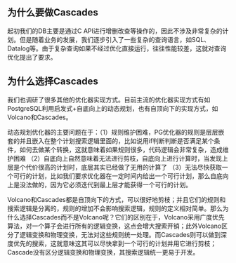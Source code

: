 ## 为什么要做Cascades

起初我们的DB主要是通过C API进行增删改查等操作的，因此不涉及非常复杂的计划。但是随着业务的发展，我们逐步引入了一些复杂的查询语言，如SQL、Datalog等。由于复杂查询如果不经过优化直接运行，往往性能较差，这就对查询优化提出了要求。

## 为什么选择Cascades

我们也调研了很多其他的优化器实现方式。目前主流的优化器实现方式有如PostgreSQL利用启发式+自底向上的动态规划，也有自顶向下的实现方式，如Volcano和Cascades。

动态规划优化器的主要问题在于：（1）规则维护困难，PG优化器的规则是层层嵌套的并且嵌入在整个计划搜索逻辑里面的，比如说用if判断判断是否满足某个条件，如何去做某个转换，这就意味着如果规则很多，代码逻辑会非常复杂，造成维护困难 （2）自底向上自然意味着无法进行剪枝，自底向上进行计算时，当发现上层是个代价很高的计划时，底层其实已经做了无用的计算了 （3）无法尽快获取一个可行的计划，比如我们要求优化器在一定时间内给出一个可行计划，那么自底向上是没法做的，因为它必须迭代到最上层才能获得一个可行的计划。

Volcano和Cascades都是自顶向下的方式，可以很好地剪枝；并且它们的规则和搜索逻辑是分离的，规则的增加不会影响搜索逻辑，规则的定义相对简单。那么为什么选择Cascades而不是Volcano呢？它们的区别在于，Volcano采用广度优先算法，对一个算子会进行所有的逻辑变换，这点会增大搜索开销；此外Volcano区分了逻辑变换和物理变换，无法对这些规则统一处理。而Cascades则可以做到深度优先的搜索，这就意味这其可以尽快拿到一个可行的计划并用它进行剪枝；Cascade没有区分逻辑变换和物理变换，其搜索逻辑统一更易于开发。
